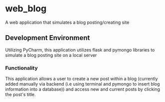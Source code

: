 # web_blog
A web application that simulates a blog posting/creating site

## Development Environment
Utilizing PyCharm, this application utilizes flask and pymongo libraries to simulate a blog posting site on a local server

### Functionality
This application allows a user to create a new post within a blog (currently added manually via backend (i.e using terminal and pymongo to insert blog information into a database)) and access new and current posts by clicking the post's title.
